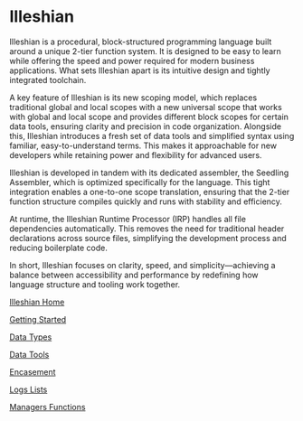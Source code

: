 # Illeshian

Illeshian is a procedural, block-structured programming language built around a unique 2-tier function system. It is designed to be easy to learn while offering the speed and power required for modern business applications. What sets Illeshian apart is its intuitive design and tightly integrated toolchain.


A key feature of Illeshian is its new scoping model, which replaces traditional global and local scopes with a new universal scope that works with global and local scope and provides different block scopes for certain data tools, ensuring clarity and precision in code organization. Alongside this, Illeshian introduces a fresh set of data tools and simplified syntax using familiar, easy-to-understand terms. This makes it approachable for new developers while retaining power and flexibility for advanced users.


Illeshian is developed in tandem with its dedicated assembler, the Seedling Assembler, which is optimized specifically for the language. This tight integration enables a one-to-one scope translation, ensuring that the 2-tier function structure compiles quickly and runs with stability and efficiency.


At runtime, the Illeshian Runtime Processor (IRP) handles all file dependencies automatically. This removes the need for traditional header declarations across source files, simplifying the development process and reducing boilerplate code.


In short, Illeshian focuses on clarity, speed, and simplicity—achieving a balance between accessibility and performance by redefining how language structure and tooling work together.

[Illeshian Home](https://github.com/ravenleeblack/Illeshian/wiki)

[Getting Started](https://github.com/ravenleeblack/Illeshian/wiki/Getting-Started)

[Data Types](https://github.com/ravenleeblack/Seedling/wiki/Data-Types)

[Data Tools](https://github.com/ravenleeblack/Illeshian/wiki/Data-Tools)

[Encasement](https://github.com/ravenleeblack/Illeshian/wiki/Encasement)

[Logs Lists](https://github.com/ravenleeblack/Illeshian/wiki/Logs-and-Lists)

[Managers Functions](https://github.com/ravenleeblack/Illeshian/wiki/Manager-Function)





